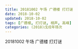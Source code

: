 ```yaml
---
title: 20181002 午场 广德楼 打灯谜
date: 2018-10-02
updated: 2018-10-02
tags: [广德楼, 打灯谜, 相声, 高峰]
categories: (2018)戊戌年场次 
---
```

20181002 午场 广德楼 打灯谜
